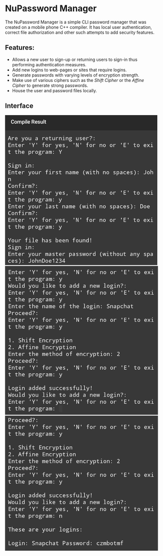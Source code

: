 # NuPassword Manager

The NuPassword Manager is a simple CLI password manager that was created on a mobile phone C++ compiler. It has local user authentication, correct file authorization and other such attempts to add security features. 

## Features:
- Allows a new user to sign-up or returning users to sign-in thus performing authentication measures.
- Add new logins to web-pages or sites that require logins.
- Generate passwords with varying levels of encryption strength.
- Make use of various ciphers such as the *Shift Cipher* or the *Affine Cipher* to generate strong passwords.
- House the user and password files locally.

## Interface
![User Authentication](/repo/C1.jpg)
![Adding Logins & Choosing Encryption Cipher](/repo/C2.jpg)
![Showing Stored Passwords](/repo/C3.jpg)
